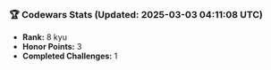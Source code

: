 ### 🏆 Codewars Stats (Updated: 2025-03-03 04:11:08 UTC)

- **Rank:** 8 kyu
- **Honor Points:** 3
- **Completed Challenges:** 1
